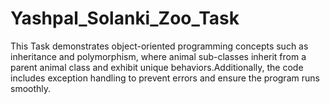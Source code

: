 # Yashpal_Solanki_Zoo_Task
 This Task demonstrates object-oriented programming concepts such as inheritance and polymorphism, where animal sub-classes inherit from a parent animal class and exhibit unique behaviors.Additionally, the code includes exception handling to prevent errors and ensure the program runs smoothly. 
